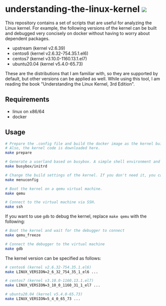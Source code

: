 # understanding-the-linux-kernel ![](https://github.com/bobuhiro11/understanding-the-linux-kernel/workflows/action/badge.svg)

This repository contains a set of scripts that are useful for analyzing the Linux kernel. For example, the following versions of the kernel can be built and debugged very concisely on docker without having to worry about dependent packages.

- upstream (kernel v2.6.39)
- centos6 (kernel v2.6.32-754.35.1.el6)
- centos7 (kernel v3.10.0-1160.13.1.el7)
- ubuntu20.04 (kernel v5.4.0-65.73)

These are the distributions that I am familiar with, so they are supported by default, but other versions can be applied as well.
While using this tool, I am reading the book "Understanding the Linux Kernel, 3rd Edition".

## Requirements

- linux on x86/64
- docker

## Usage

```bash
# Prepare the .config file and build the docker image as the kernel build environment.
# Also, the kernel code is downloaded here.
make prepare

# Generate a userland based on busybox. A simple shell environment and SSH server are included.
make busybox/initrd

# Change the build settings of the kernel. If you don't need it, you can skip this step.
make menuconfig

# Boot the kernel on a qemu virtual machine.
make qemu

# Connect to the virtual machine via SSH.
make ssh
```

If you want to use `gdb` to debug the kernel, replace `make qemu` with the following:

```bash
# Boot the kernel and wait for the debugger to connect
make qemu_freeze

# Connect the debugger to the virtual machine
make gdb
```

The kernel version can be specified as follows:

```bash
# centos6 (kernel v2.6.32-754.35.1.el6)
make LINUX_VERSION=2_6_32_754_35_1_el6 ...

# centos7 (kernel v3.10.0-1160.13.1.el7)
make LINUX_VERSION=3_10_0_1160_31_1_el7 ...

# ubuntu20.04 (kernel v5.4.0-65.73)
make LINUX_VERSION=5_4_0_65_73 ...
```

